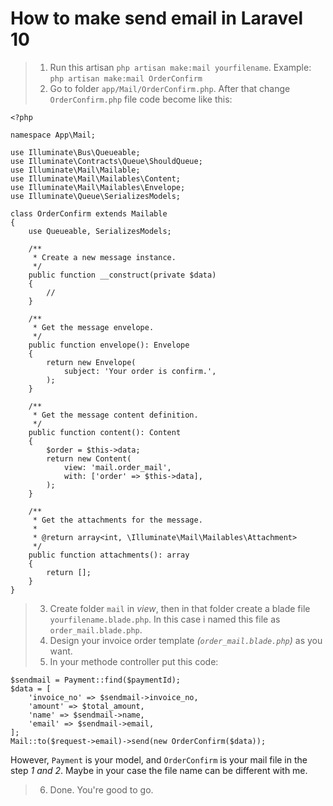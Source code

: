 # How to make send email in Laravel 10
> 1. Run this artisan ```php artisan make:mail yourfilename```. Example: ```php artisan make:mail OrderConfirm``` 
> 2. Go to folder ```app/Mail/OrderConfirm.php```. After that change ```OrderConfirm.php``` file code become like this:
```
<?php

namespace App\Mail;

use Illuminate\Bus\Queueable;
use Illuminate\Contracts\Queue\ShouldQueue;
use Illuminate\Mail\Mailable;
use Illuminate\Mail\Mailables\Content;
use Illuminate\Mail\Mailables\Envelope;
use Illuminate\Queue\SerializesModels;

class OrderConfirm extends Mailable
{
    use Queueable, SerializesModels;

    /**
     * Create a new message instance.
     */
    public function __construct(private $data)
    {
        //
    }

    /**
     * Get the message envelope.
     */
    public function envelope(): Envelope
    {
        return new Envelope(
            subject: 'Your order is confirm.',
        );
    }

    /**
     * Get the message content definition.
     */
    public function content(): Content
    {
        $order = $this->data;
        return new Content(
            view: 'mail.order_mail',
            with: ['order' => $this->data],
        );
    }

    /**
     * Get the attachments for the message.
     *
     * @return array<int, \Illuminate\Mail\Mailables\Attachment>
     */
    public function attachments(): array
    {
        return [];
    }
}
```
> 3. Create folder ```mail``` in _view_, then in that folder create a blade file ```yourfilename.blade.php```. In this case i named this file as ```order_mail.blade.php```.
> 4. Design your invoice order template _(```order_mail.blade.php```)_ as you want.
> 5. In your methode controller put this code:
```
$sendmail = Payment::find($paymentId);
$data = [
    'invoice_no' => $sendmail->invoice_no,
    'amount' => $total_amount,
    'name' => $sendmail->name,
    'email' => $sendmail->email,
];
Mail::to($request->email)->send(new OrderConfirm($data));
```
However, ```Payment``` is your model, and ```OrderConfirm``` is your mail file in the step _1 and 2_. Maybe in your case the file name can be different with me.
> 6. Done. You're good to go.